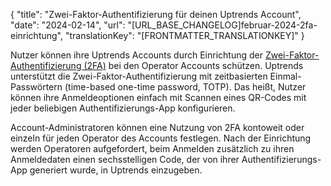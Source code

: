 {
  "title": "Zwei-Faktor-Authentifizierung für deinen Uptrends Account",
  "date": "2024-02-14",
  "url": "[URL_BASE_CHANGELOG]februar-2024-2fa-einrichtung",
  "translationKey": "[FRONTMATTER_TRANSLATIONKEY]"
}

Nutzer können ihre Uptrends Accounts durch Einrichtung der [Zwei-Faktor-Authentifizierung (2FA)]([LINK_URL_1]) bei den Operator Accounts schützen. Uptrends unterstützt die Zwei-Faktor-Authentifizierung mit zeitbasierten Einmal-Passwörtern (time-based one-time password, TOTP). Das heißt, Nutzer können ihre Anmeldeoptionen einfach mit Scannen eines QR-Codes mit jeder beliebigen Authentifizierungs-App konfigurieren.

Account-Administratoren können eine Nutzung von 2FA kontoweit oder einzeln für jeden Operator des Accounts festlegen. Nach der Einrichtung werden Operatoren aufgefordert, beim Anmelden zusätzlich zu ihren Anmeldedaten einen sechsstelligen Code, der von ihrer Authentifizierungs-App generiert wurde, in Uptrends einzugeben.